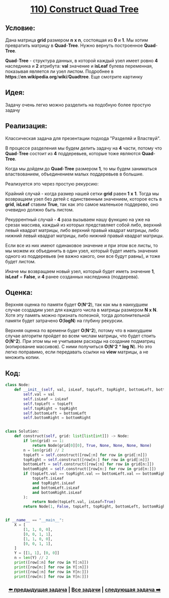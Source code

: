 <div align='center'>
<h1><a href='https://leetcode.com/problems/construct-quad-tree/description/'><strong>110) Construct Quad Tree</strong></a></h1>
</div>

## **Условие:**

Дана матрица **grid** размером **n** **x** **n**, состоящая из **0** и **1**. Мы хотим превратить матрицу в **Quad**-**Tree**. Нужно вернуть построенное **Quad**-**Tree**.

**Quad**-**Tree** - структура данных, в которой каждый узел имеет ровно **4** наследника и **2** атрибута: **val** значение и **isLeaf** булева переменная, показывая является ли узел листом. Подробнее в **https**://**en**.**wikipedia**.**org**/**wiki**/**Quadtree**. Еще смотрите картинку

## **Идея:**

Задачу очень легко можно разделить на подобную более простую задачу

## **Реализация:**

Классическая задача для презентации подхода "Разделяй и Властвуй".

В процессе разделения мы будем делить задачу на **4** части, потому что **Quad**-**Tree** состоит из **4** поддеревьев, которые тоже являются **Quad**-**Tree**.

Когда мы дойдем до **Quad**-**Tree** размером **1**, то мы будем заниматься властвованием, объединением малых поддеревьев в большие.

Реализуется это через простую рекурсию:

Крайний случай - когда размер нашей сетки **grid** равен **1** **x** **1**. Тогда мы возвращаем узел без детей с единственным значением, которое есть в **grid**, **isLeaf** ставим **True**, так как это самое маленькое поддерево, оно очевидно должно быть листом.

Рекуррентный случай - **4** раза вызываем нашу функцию на уже на срезах массива, каждый из которых представляет собой либо, верхний левый квадрат матрицы, либо верхний правый квадрат матрицы, либо нижний левый квадрат матрицы, либо нижний правый квадрат матрицы.

Если все из них имеют одинаковое значение и при этом все листы, то мы можем их объединить в один узел, который будет иметь значения одного из поддеревьев (не важно какого, они все будут равны), и тоже будет листом.

Иначе мы возвращаем новый узел, который будет иметь значение **1**, **isLeaf** = **False**, и **4** ранее созданных наследника (поддерева).



## **Оценка:**

Верхняя оценка по памяти будет **O**(**N**^**2**), так как мы в наихудшем случае создадим узел для каждого числа в матрицы размером **N** **x** **N**. Хотя эту память можно признать полезной, тогда дополнительной памяти будет затрачено **O**(**logN**) на глубину рекурсии.

Верхняя оценка по времени будет **O**(**N**^**2**), потому что в наихудшем случае алгоритм пройдет во всем числам матрицы, что будет стоить **O**(**N**^**2**). При этом мы не учитываем расходы на создание подматриц (копирование массивов). С ними получиться **O**(**N**^**2** * **log** **N**). Но это легко поправимо, если передавать ссылки на **view** матрицы, а не множить копии.

## Код:
```python
class Node:
    def __init__(self, val, isLeaf, topLeft, topRight, bottomLeft, bottomRight):
        self.val = val
        self.isLeaf = isLeaf
        self.topLeft = topLeft
        self.topRight = topRight
        self.bottomLeft = bottomLeft
        self.bottomRight = bottomRight


class Solution:
    def construct(self, grid: list[list[int]]) -> Node:
        if len(grid) == 1:
            return Node(grid[0][0], True, None, None, None, None)
        n = len(grid) // 2
        topLeft = self.construct([row[:n] for row in grid[:n]])
        topRight = self.construct([row[n:] for row in grid[:n]])
        bottomLeft = self.construct([row[:n] for row in grid[n:]])
        bottomRight = self.construct([row[n:] for row in grid[n:]])
        if (topLeft.val == topRight.val == bottomLeft.val == bottomRight.val) and (
            topLeft.isLeaf
            and topRight.isLeaf
            and bottomLeft.isLeaf
            and bottomRight.isLeaf
        ):
            return Node(topLeft.val, isLeaf=True)
        return Node(1, False, topLeft, topRight, bottomLeft, bottomRight)


if __name__ == "__main__":
    X = [
        [1, 1, 0, 0],
        [0, 0, 1, 1],
        [1, 1, 0, 0],
        [0, 0, 1, 1],
    ]
    Y = [[1, 1], [0, 0]]
    n = len(Y) // 2
    print([row[:n] for row in Y[:n]])
    print([row[n:] for row in Y[:n]])
    print([row[:n] for row in Y[n:]])
    print([row[n:] for row in Y[n:]])

```

<div align='center'><h3><a href='https://github.com/TAskMAster339/PythonAlgorithms/tree/main/109.Sort%20List'>⬅️ предыдущая задача</a>&nbsp;|&nbsp;<a href='https://github.com/TAskMAster339/PythonAlgorithms/tree/main/README.md'>Все задачи</a>&nbsp;|&nbsp;<a href='https://github.com/TAskMAster339/PythonAlgorithms/tree/main/111.Merge%20k%20Sorted%20Lists'>следующая задача ➡️</a></h3></div>